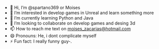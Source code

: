 - 👋 Hi, I’m @spartano369 or Moises
- 👀 I’m interested in develop games in Unreal and learn something more
- 🌱 I’m currently learning Python and Java
- 💞️ I’m looking to collaborate on develop games and desing 3d
- 📫 How to reach me text on moises_zacarias@hotmail.com
- 😄 Pronouns: He, i dont complicate myself
- ⚡ Fun fact: I really funny guy-.

<!---
spartano369/spartano369 is a ✨ special ✨ repository because its `README.md` (this file) appears on your GitHub profile.
You can click the Preview link to take a look at your changes.
--->
